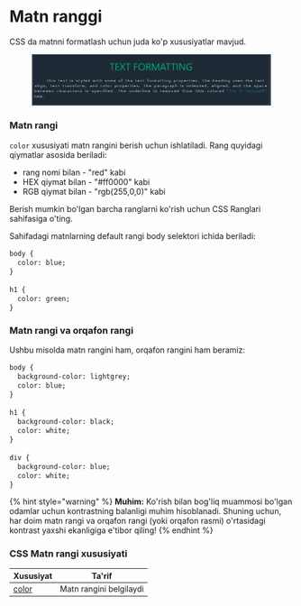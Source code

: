 # Matn ranggi

CSS da matnni formatlash uchun juda ko'p xususiyatlar mavjud.

<figure><img src="../../../.gitbook/assets/image (444).png" alt=""><figcaption></figcaption></figure>

### Matn rangi <a href="#matn-rangi" id="matn-rangi"></a>

`color` xususiyati matn rangini berish uchun ishlatiladi. Rang quyidagi qiymatlar asosida beriladi:

* rang nomi bilan - "red" kabi
* HEX qiymat bilan - "#ff0000" kabi
* RGB qiymat bilan - "rgb(255,0,0)" kabi

Berish mumkin bo'lgan barcha ranglarni ko'rish uchun CSS Ranglari sahifasiga o'ting.

Sahifadagi matnlarning default rangi body selektori ichida beriladi:

```
body {
  color: blue;
}

h1 {
  color: green;
}
```

### Matn rangi va orqafon rangi <a href="#matn-rangi-va-fon-rangi" id="matn-rangi-va-fon-rangi"></a>

Ushbu misolda matn rangini ham, orqafon rangini ham beramiz:

```
body {
  background-color: lightgrey;
  color: blue;
}

h1 {
  background-color: black;
  color: white;
}

div {
  background-color: blue;
  color: white;
}
```

{% hint style="warning" %}
**Muhim:** Ko'rish bilan bog'liq muammosi bo'lgan odamlar uchun kontrastning balanligi muhim hisoblanadi. Shuning uchun, har doim matn rangi va orqafon rangi (yoki orqafon rasmi) o'rtasidagi kontrast yaxshi ekanligiga e'tibor qiling!
{% endhint %}

### CSS Matn rangi xususiyati <a href="#css-matn-rangi-xususiyati" id="css-matn-rangi-xususiyati"></a>

| Xususiyat                                                     | Ta'rif                  |
| ------------------------------------------------------------- | ----------------------- |
| [color](https://www.w3schools.com/cssref/pr\_text\_color.asp) | Matn rangini belgilaydi |
